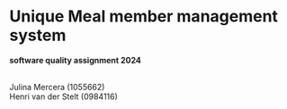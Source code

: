 # Unique Meal member management system<br/>
<b>software quality assignment 2024</b><br/><br/>

Julina Mercera (1055662)<br/>
Henri van der Stelt (0984116)

